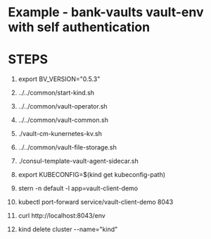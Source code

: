 # Example - bank-vaults vault-env with self authentication


# STEPS

1. export BV_VERSION="0.5.3"
1. ../../common/start-kind.sh
1. ../../common/vault-operator.sh
1. ../../common/vault-common.sh
1. ./vault-cm-kunernetes-kv.sh
1. ../../common/vault-file-storage.sh



1. ./consul-template-vault-agent-sidecar.sh
1. export KUBECONFIG=$(kind get kubeconfig-path)
1. stern -n default -l app=vault-client-demo
1. kubectl port-forward service/vault-client-demo 8043
1. curl http://localhost:8043/env
1. kind delete cluster --name="kind"
